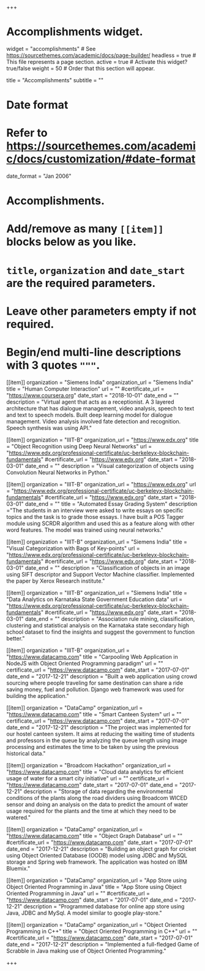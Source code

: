 +++
# Accomplishments widget.
widget = "accomplishments"  # See https://sourcethemes.com/academic/docs/page-builder/
headless = true  # This file represents a page section.
active = true  # Activate this widget? true/false
weight = 50  # Order that this section will appear.

title = "Accomplish&shy;ments"
subtitle = ""

# Date format
#   Refer to https://sourcethemes.com/academic/docs/customization/#date-format
date_format = "Jan 2006"

# Accomplishments.
#   Add/remove as many `[[item]]` blocks below as you like.
#   `title`, `organization` and `date_start` are the required parameters.
#   Leave other parameters empty if not required.
#   Begin/end multi-line descriptions with 3 quotes `"""`.

[[item]]
  organization = "Siemens India"
  organization_url = "Siemens India"
  title = "Human Computer Interaction"
  url = ""
  #certificate_url = "https://www.coursera.org"
  date_start = "2018-10-01"
  date_end = ""
  description = "Virtual agent that acts as a receptionist. A 3 layered architecture that has dialogue management, video analysis, speech to text and text to speech models. Built deep learning model for dialogue management. Video analysis involved fate detection and recognition. Speech synthesis was using API."


[[item]]
  organization = "IIIT-B"
  organization_url = "https://www.edx.org"
  title = "Object Recognition using Deep Neural Networks"
  url = "https://www.edx.org/professional-certificate/uc-berkeleyx-blockchain-fundamentals"
  #certificate_url = "https://www.edx.org"
  date_start = "2018-03-01"
  date_end = ""
  description = "Visual categorization of objects using Convolution Neural Networks in Python."
  
[[item]]
  organization = "IIIT-B"
  organization_url = "https://www.edx.org"
  url = "https://www.edx.org/professional-certificate/uc-berkeleyx-blockchain-fundamentals"
  #certificate_url = "https://www.edx.org"
  date_start = "2018-03-01"
  date_end = ""
  title = "Automated Essay Grading System"
  description ="The students in an interview were asked to write essays on specific topics and the task is to grade those essays. I have built a POS Tagger module using SCRDR algorithm and used this as a feature along with other word features. The model was trained using neural networks."

[[item]]
  organization = "IIIT-B"
  organization_url = "Siemens India"
  title = "Visual Categorization with Bags of Key-points"
  url = "https://www.edx.org/professional-certificate/uc-berkeleyx-blockchain-fundamentals"
  #certificate_url = "https://www.edx.org"
  date_start = "2018-03-01"
  date_end = ""
  description = "Classification of objects in an image using SIFT descriptor and Support Vector Machine classifier. Implemented the paper by Xerox Research institute."

[[item]]
  organization = "IIIT-B"
  organization_url = "Siemens India"
  title = "Data Analytics on Karnataka State Government Education data"
  url = "https://www.edx.org/professional-certificate/uc-berkeleyx-blockchain-fundamentals"
  #certificate_url = "https://www.edx.org"
  date_start = "2018-03-01"
  date_end = ""
  description = "Association rule mining, classification, clustering and statistical analysis on the Karnataka state secondary high school dataset to find the insights and suggest the government to function better."

[[item]]
  organization = "IIIT-B"
  organization_url = "https://www.datacamp.com"
  title = "Carpooling Web Application in NodeJS with Object Oriented Programming paradigm"
  url = ""
  certificate_url = "https://www.datacamp.com"
  date_start = "2017-07-01"
  date_end = "2017-12-21"
  description = "Built a web application using crowd sourcing where people traveling for same destination can share a ride saving money, fuel and pollution. Django web framework was used for building the application."

[[item]]
  organization = "DataCamp"
  organization_url = "https://www.datacamp.com"
  title = "Smart Canteen System"
  url = ""
  certificate_url = "https://www.datacamp.com"
  date_start = "2017-07-01"
  date_end = "2017-12-21"
  description = "The project was implemented for our hostel canteen system. It aims at reducing the waiting time of students and professors in the queue by analyzing the queue length using image processing and estimates the time to be taken by using the previous historical data."

[[item]]
  organization = "Broadcom Hackathon"
  organization_url = "https://www.datacamp.com"
  title = "Cloud data analytics for efficient usage of water for a smart city initiative"
  url = ""
  certificate_url = "https://www.datacamp.com"
  date_start = "2017-07-01"
  date_end = "2017-12-21"
  description = "Storage of data regarding the environmental conditions of the plants along the road dividers using Broadcom WICED sensor and doing an analysis on the data to predict the amount of water usage required for the plants and the time at which they need to be watered."

[[item]]
  organization = "DataCamp"
  organization_url = "https://www.datacamp.com"
  title = "Object Graph Database"
  url = ""
  #certificate_url = "https://www.datacamp.com"
  date_start = "2017-07-01"
  date_end = "2017-12-21"
  description = "Building an object graph for cricket using Object Oriented Database (OODB) model using JDBC and MySQL storage and Spring web framework. The application was hosted on IBM Bluemix."

[[item]]
  organization = "DataCamp"
  organization_url = "App Store using Object Oriented Programming in Java"
  title = "App Store using Object Oriented Programming in Java"
  url = ""
  #certificate_url = "https://www.datacamp.com"
  date_start = "2017-07-01"
  date_end = "2017-12-21"
  description = "Programmed database for online app store using Java, JDBC and MySql. A model similar to google play-store."

[[item]]
  organization = "DataCamp"
  organization_url = "Object Oriented Programming in C++"
  title = "Object Oriented Programming in C++"
  url = ""
  #certificate_url = "https://www.datacamp.com"
  date_start = "2017-07-01"
  date_end = "2017-12-21"
  description = "Implemented a full-fledged Game of Scrabble in Java making use of Object Oriented Programming."

+++
